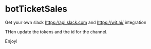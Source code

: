 # botTicketSales

Get your own slack https://api.slack.com and https://wit.ai/ integration

THen update the tokens and the id for the channel. 

Enjoy!

